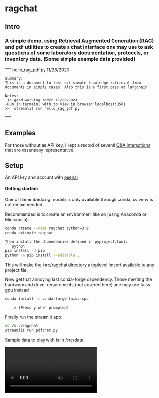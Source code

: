 # ragchat
## Intro
### A simple demo, using Retrieval Augmented Generation (RAG) and pdf utilities to create a chat interface one may use to ask questions of some laboratory documentation, protocols, or inventory data. (Some simple example data provided)


""" hello_rag_pdf.py            11/28/2023

    Summary:
    This is a document to test out simple knowledge retrieval from documents in simple cases. Also this is a first pass at langchain

    Notes:
    -In good working order 11/29/2023
    -Run in termainl with to view in browser localhost:8501 
    >>  streamlit run hello_rag_pdf.py

"""
## Examples 
For those without an API key, I kept a record of several [Q&A interactions](_results/sample_interactions.md) that are essentially representative. 


## Setup
An API key and account with [openai](https://www.openai.com)

#### Getting started:

One of the embedding models is only available through conda, so venv is not recommended. 

Recommended is to create an environment like so (using Anaconda or Miniconda):
```sh
conda create --name ragchat python=3.9
conda activate ragchat

Then install the dependencies defined in pyproject.toml:
```python
pip install -U pip
python -m pip install --editable .
```

This will make the /src/ragchat directory a toplevel import available to any project file.

Now get that annoying last conda-forge dependency. Those meeting the hardware and driver requirements (not covered here) one may use faiss-gpu instead

```sh
conda install -c conda-forge faiss-cpu
```
        > (Press y when prompted)

Finally run the streamlit app.

```bash
cd /src/ragchat
streamlit run pdfchat.py
```

Sample data to play with is in /src/data. 




<video controls loop autoplay src="_results/_files/sr-smear-contacts.mp4" title="Q: Who You Going to Call ?!"></video>

<!-- 
![alt text](_results/_files/sr-smear-contacts_5MB.gif) -->
